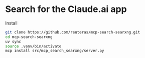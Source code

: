 # Search for the Claude.ai app

Install

```bash
git clone https://github.com/reuteras/mcp-search-searxng.git
cd mcp-search-searxng
uv sync
source .venv/bin/activate
mcp install src/mcp_search_searxng/server.py
```
